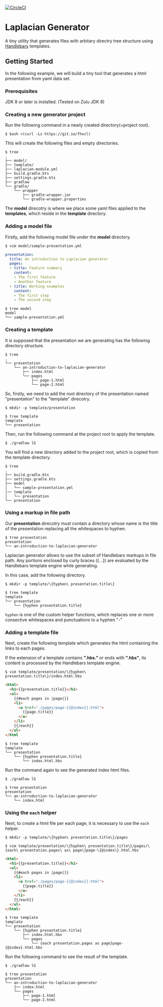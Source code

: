 [![CircleCI](https://circleci.com/gh/nabla-squared/laplacian.generator.svg?style=shield)](https://circleci.com/gh/nabla-squared/laplacian.generator)

Laplacian Generator
===========================
A tiny utility that generates files with arbitary directry tree structure using [Handlebars](http://jknack.github.io/handlebars.java/) templates.

Getting Started
----------------

In the following example, we will build a tiny tool that generates a html presentation from yaml data set.

### Prerequisites
JDK 8 or later is installed. (Tested on Zulu JDK 8)


### Creating a new generator project
Run the following command in a newly created directory(=project root).

```console
$ bash <(curl -Ls https://git.io/fhxcl)
```

This will create the following files and empty directories.

```console
$ tree
.
├── model/
├── template/
├── laplacian-module.yml
├── build.gradle.kts
├── settings.gradle.kts
├── gradlew
└── gradle/
    └── wrapper
        ├── gradle-wrapper.jar
        └── gradle-wrapper.properties
```

The **model** direcotry is where we place some yaml files applied to the **templates**, which reside in the **template** directory.

### Adding a model file
Firstly, add the following model file under the **model** directory.

```console
$ vim model/sample-presentation.yml
```

```yaml
presentation:
  title: An introduction to Laplacian generator
  pages:
  - title: Feature summary
    content:
    - The first feature
    - Another feature
  - title: Working examples
    content:
    - The first step
    - The second step
```

```console
$ tree model
model
└── sample-presentation.yml
````

### Creating a template

It is supposed that the presentation we are generating has the following directory structure.

```console
$ tree
.
└── presentation
    └── an-introduction-to-laplacian-generator
        ├── index.html
        └── pages
            ├── page-1.html
            └── page-2.html
```

So, firstly, we need to add the root directory of the presentation named "presentation" to the "template" direcotry.

```console
$ mkdir -p template/presentation

$ tree template
template
└── presentation
```

Then, run the following command at the project root to apply the template.

```console
$ ./gradlew lG
```

You will find a new directory added to the project root, which is copied from the template directory.


```console
$ tree
.
├── build.gradle.kts
├── settings.gradle.kts
├── model
│   └── sample-presentation.yml
│── template
│   └── presentation
└── presentation
````

### Using a markup in file path

Our **presentation** direcotry must contain a directory whose name is the title of the presentation replacing all the whitespaces to hyphen.

```console
$ tree presentation
presentation
└── an-introduction-to-laplacian-generator
```

Laplacian generator allows to use the subset of Handlebars markups in file path.
Any portions enclosed by curly braces ({...}) are evaluated by the Handlebars template engine while generating.

In this case, add the following directory.

```console
$ mkdir -p template/\{hyphen\ presentation.title\}

$ tree template
template
└── presentation
    └── {hyphen presentation.title}
```
`hyphen` is one of the custom helper functions, which replaces one or more consective whitespaces and punctuations to a hyphen "-"

### Adding a template file

Next, create the following template which generates the html containing the links to each pages.

If the extension of a template contains **".hbs."** or ends with **".hbs"**, its content is processed by the Handlebars template engine.

```console
$ vim template/presentation/\{hyphen\ presentation.title\}/index.html.hbs
```

```html
<html>
  <h1>{{presentation.title}}</h1>
  <ul>
    {{#each pages in |page|}}
    <li>
      <a href="./pages/page-{{@index}}.html">
        {{page.title}}
      </a>
    </li>
    {{/each}}
  </ul>
</html
```

```console
$ tree template
template
└── presentation
    └── {hyphen presentation.title}
        └── index.html.hbs
```

Run the command again to see the generated index html files.

```console
$ ./gradlew lG

$ tree presentation
presentation
└── an-introduction-to-laplacian-generator
    └── index.html
```

### Using the `each` helper

Next, to create a html file per each page, it is necessary to use the `each` helper.

```console
$ mkdir -p template/\{hyphen\ presentation.title\}/pages

$ vim template/presentation/\{hyphen\ presentation.title\}/pages/\{each\ presentation.pages\ as\ page\}page-\{@index\}.html.hbs
```

```html
<html>
  <h1>{{presentation.title}}</h1>
  <ul>
    {{#each pages in |page|}}
    <li>
      <a href="./pages/page-{{@index}}.html">
        {{page.title}}
      </a>
    </li>
    {{/each}}
  </ul>
</html>
```

```console
$ tree template
template
└── presentation
    └── {hyphen presentation.title}
        ├── index.html.hbs
        └── pages
            └── {each presentation.pages as page}page-{@index}.html.hbs
```

Run the following command to see the result of the template.

```console
$ ./gradlew lG

$ tree presentation
presentation
└── an-introduction-to-laplacian-generator
    ├── index.html
    └── pages
        ├── page-1.html
        └── page-2.html
```
